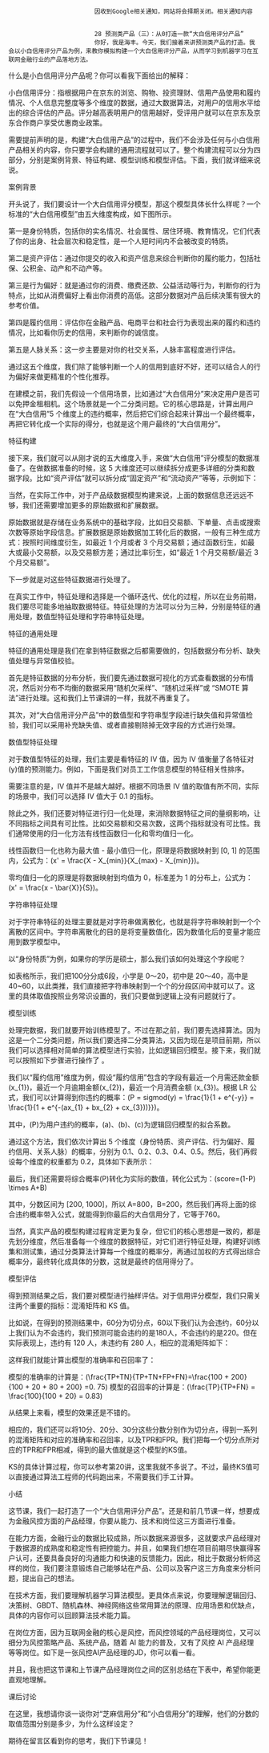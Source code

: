 
                            
                            因收到Google相关通知，网站将会择期关闭。相关通知内容
                            
                            
                            28 预测类产品（三）：从0打造一款“大白信用评分产品”
                            你好，我是海丰。今天，我们接着来讲预测类产品的打造。我会以小白信用评分产品为例，来教你模拟构建一个大白信用评分产品，从而学习到机器学习在互联网金融行业的产品落地方法。

什么是小白信用评分产品呢？你可以看我下面给出的解释：


小白信用评分：指根据用户在京东的浏览、购物、投资理财、信用产品使用和履约情况、个人信息完整度等多个维度的数据，通过大数据算法，对用户的信用水平给出的综合评估的产品。评分越高表明用户的信用越好，受评用户就可以在京东及京东合作商户享受优惠商业政策。


需要提前声明的是，构建“大白信用产品”的过程中，我们不会涉及任何与小白信用产品相关的内容，你只要学会构建的通用流程就可以了。整个构建流程可以分为四部分，分别是案例背景、特征构建、模型训练和模型评估。下面，我们就详细来说说。

案例背景

开头说了，我们要设计一个大白信用评分模型，那这个模型具体长什么样呢？一个标准的“大白信用模型”由五大维度构成，如下图所示。



第一是身份特质，包括你的实名情况、社会属性、居住环境、教育情况，它们代表了你的出身、社会层次和稳定性，是一个人短时间内不会被改变的特质。

第二是资产评估：通过你提交的收入和资产信息来综合判断你的履约能力，包括社保、公积金、动产和不动产等。

第三是行为偏好：就是通过你的消费、缴费还款、公益活动等行为，判断你的行为特点，比如从消费偏好上看出你消费的高低。这部分数据对产品后续决策有很大的参考价值。

第四是履约信用：评估你在金融产品、电商平台和社会行为表现出来的履约和违约情况，比如看你历史的信用，来判断你的诚信度。

第五是人脉关系：这一步主要是对你的社交关系，人脉丰富程度进行评估。

通过这五个维度，我们除了能够判断一个人的信用到底好不好，还可以结合人的行为偏好来做更精准的个性化推荐。

在建模之前，我们先假设一个信用场景，比如通过“大白信用分”来决定用户是否可以免押金租相机。这个场景就是一个二分类问题。它的核心思路是，计算出用户在“大白信用”5 个维度上的违约概率，然后把它们综合起来计算出一个最终概率，再把它转化成一个实际的得分，也就是这个用户最终的“大白信用分”。

特征构建

接下来，我们就可以从刚才说的五大维度入手，来做“大白信用”评分模型的数据准备了。在做数据准备的时候，这 5 大维度还可以继续拆分成更多详细的分类和数据字段。比如“资产评估”就可以拆分成“固定资产”和“流动资产”等等，示例如下：



当然，在实际工作中，对于产品级数据模型构建来说，上面的数据信息还远远不够，我们还需要增加更多的原始数据和扩展数据。

原始数据就是存储在业务系统中的基础字段，比如日交易额、下单量、点击或搜索次数等原始字段信息。扩展数据是原始数据加工转化后的数据，一般有三种生成方式：按照时间维度衍生，如最近 1 个月或者 3 个月交易额；通过函数衍生，如最大或最小交易额，以及交易额方差；通过比率衍生，如“最近 1 个月交易额/最近 3 个月交易额”。

下一步就是对这些特征数据进行处理了。

在真实工作中，特征处理和选择是一个循环迭代、优化的过程，所以在业务前期，我们要尽可能多地抽取数据特征。特征处理的方法可以分为三种，分别是特征的通用处理，数值型特征处理和字符串特征处理。

特征的通用处理

特征的通用处理是我们在拿到特征数据之后都需要做的，包括数据分布分析、缺失值处理与异常值校验。

首先是特征数据的分布分析，我们要先通过数据可视化的方式查看数据的分布情况，然后对分布不均衡的数据采用“随机欠采样”、“随机过采样”或 “SMOTE 算法”进行处理。这和我们上节课讲的一样，我就不再重复了。

其次，对“大白信用评分产品”中的数值型和字符串型字段进行缺失值和异常值检验，我们可以采用补充缺失值、或者直接剔除掉无效字段的方式进行处理。

数值型特征处理

对于数值型特征的处理，我们主要是看特征的 IV 值，因为 IV 值衡量了各特征对\(y\)值的预测能力。例如，下面是我们对员工工作信息模型的特征相关性排序。



需要注意的是，IV 值并不是越大越好。根据不同场景 IV 值的取值有所不同，实际的场景中，我们可以选择 IV 值大于 0.1 的指标。

除此之外，我们还要对特征进行归一化处理，来消除数据特征之间的量纲影响，让不同指标之间具有可比性。比如交易额和交易次数，这两个指标就没有可比性。我们通常使用的归一化方法有线性函数归一化和零均值归一化。

线性函数归一化也称为最大值 - 最小值归一化，原理是将数据映射到 [0, 1] 的范围内，公式为：\(x' = \\frac{X - X\_{min}}{X\_{max} - X\_{min}}\)。

零均值归一化的原理是将数据映射到均值为 0，标准差为 1 的分布上，公式为：\(x' = \\frac{x - \\bar{X}}{S}\)。

字符串特征处理

对于字符串特征的处理主要就是对字符串做离散化，也就是将字符串映射到一个个离散的区间中。字符串离散化的目的是将变量数值化，因为数值化后的变量才能应用到数学模型中。

以“身份特质”为例，如果你的学历是硕士，那么我们该如何处理这个字段呢？



如表格所示，我们把100分分成6段，小学是 0～20，初中是 20～40，高中是 40~60，以此类推，我们直接把字符串映射到一个个的分段区间中就可以了。这里的具体取值按照业务常识设置的，我们只要做到逻辑上没有问题就行了。

模型训练

处理完数据，我们就要开始训练模型了。不过在那之前，我们要先选择算法。因为这是一个二分类问题，所以我们要选择二分类算法，又因为现在是项目前期，所以我们可以选择相对简单的算法模型进行实验，比如逻辑回归模型。接下来，我们就可以按照如下步骤进行操作了 。



我们以“履约信用”维度为例，假设“履约信用”包含的字段有最近一个月需还款金额 \(x\_{1}\)，最近一个月逾期金额\(x\_{2}\)，最近一个月消费金额 \(x\_{3}\)。根据 LR 公式，我们可以计算得到你违约的概率：\(P = sigmod(y) = \\frac{1}{1 + e^{-y}} = \\frac{1}{1 + e^{-(ax\_{1} + bx\_{2} + cx\_{3}))}}\)。

其中，\(P\)为用户违约的概率，\(a\)、\(b\)、\(c\)为逻辑回归模型的拟合系数。

通过这个方法，我们依次计算出 5 个维度（身份特质、资产评估、行为偏好、履约信用、关系人脉）的概率，分别为 0.1、0.2、0.3、0.4、0.5。然后，我们再假设每个维度的权重都为 0.2，具体如下表所示：



最后，我们还需要将综合概率\(P\)转化为实际的数值，转化公式为：\(score=(1-P) \\times A+B\)

其中，分数区间为 [200, 1000]，所以 A=800，B=200，然后我们再将上面的综合违约概率带入公式，就能得到你最后的大白信用分了，它等于760。

当然，真实产品的模型构建过程肯定更为复杂，但它们的核心思想是一致的，都是先划分维度，然后准备每一个维度的数据特征，对它们进行特征处理，构建好训练集和测试集，通过分类算法计算每一个维度的概率分，再通过加权的方式得出综合概率分，最终转化成具体的分数，这就是最终的信用得分了。

模型评估

得到预测结果之后，我们要对模型进行抽样评估。对于信用评分模型，我们只需关注两个重要的指标：混淆矩阵和 KS 值。

比如说，在得到的预测结果中，60分为切分点，60以下我们认为会违约，60分以上我们认为不会违约，我们预测可能会违约的是180人，不会违约的是220。但在实际表现上，违约有 120 人，未违约有 280 人，相应的混淆矩阵如下：



这样我们就能计算出模型的准确率和召回率了：


模型的准确率的计算是：\(\\frac{TP+TN}{TP+TN+FP+FN}=\\frac{100 + 200}{100 + 20 + 80 + 200} =0. 75\)
模型的召回率的计算是：\(\\frac{TP}{TP+FN} = \\frac{100}{100 + 20} = 0.83\)


从结果上来看，模型的效果还是不错的。

相应的，我们还可以将10分、20分、30分这些分数分别作为切分点，得到一系列的混淆矩阵和对应的准确率和召回率，以及TPR和FPR。我们把每一个切分点所对应的TPR和FPR相减，得到的最大值就是这个模型的KS值。

KS的具体计算过程，你可以参考第20讲，这里我就不多说了。不过，最终KS值可以直接通过算法工程师的代码跑出来，不需要我们手工计算。

小结

这节课，我们一起打造了一个“大白信用评分产品”。还是和前几节课一样，想要成为金融风控方面的产品经理，你要从能力、技术和岗位这三方面进行准备。

在能力方面，金融行业的数据比较成熟，所以数据来源很多，这就要求产品经理对于数据源的成熟度和稳定性有把控能力。并且，如果我们想在项目前期尽快赢得客户认可，还要具备良好的沟通能力和快速的反馈能力。因此，相比于数据分析师这样的岗位，我们要注意锻炼自己能够站在产品、公司以及客户这三方角度来分析问题，提出自己的想法。

在技术方面，我们要理解机器学习算法模型。更具体点来说，你要理解逻辑回归、决策树、GBDT、随机森林、神经网络这些常用算法的原理、应用场景和优缺点，具体的内容你可以回顾算法技术能力篇。

在岗位方面，因为互联网金融的核心是风控，而风控领域的产品经理岗位，又可以细分为风控策略产品、系统产品，随着 AI 能力的普及，又有了风控 AI 产品经理等等岗位。如下是一张风控AI产品经理的JD，你可以看一看。



并且，我也把这节课和上节课产品经理岗位之间的区别总结在下表中，希望你能更直观地理解。



课后讨论

在这里，我想请你谈一谈你对“芝麻信用分”和“小白信用分”的理解，他们的分数的取值范围分别是多少，为什么这样设定？

期待在留言区看到你的思考，我们下节课见！

                        
                        
                            